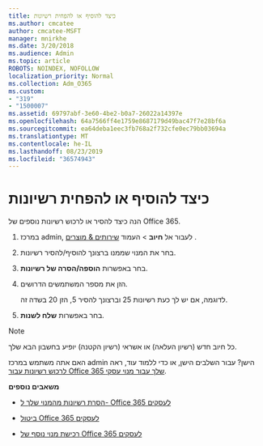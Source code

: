 ```yaml
---
title: כיצד להוסיף או להפחית רשיונות
ms.author: cmcatee
author: cmcatee-MSFT
manager: mnirkhe
ms.date: 3/20/2018
ms.audience: Admin
ms.topic: article
ROBOTS: NOINDEX, NOFOLLOW
localization_priority: Normal
ms.collection: Adm_O365
ms.custom:
- "319"
- "1500007"
ms.assetid: 69797abf-3e60-4be2-b0a7-26022a14397e
ms.openlocfilehash: 64a7566ff4e1759e8687179d49bac47f7e28bf6a
ms.sourcegitcommit: ea64deba1eec3fb768a2f732cfe0ec79bb03694a
ms.translationtype: MT
ms.contentlocale: he-IL
ms.lasthandoff: 08/23/2019
ms.locfileid: "36574943"
---
```

# <a name="how-to-add-or-reduce-licenses"></a>כיצד להוסיף או להפחית רשיונות

הנה כיצד להסיר או לרכוש רשיונות נוספים של Office 365.
  
1. במרכז admin, לעבור אל **חיוב** \> העמוד [שירותים & מוצרים](https://go.microsoft.com/fwlink/p/?linkid=842054) .

2. בחר את המנוי שממנו ברצונך להוסיף/להסיר רשיונות.

3. בחר באפשרות **הוספה/הסרה של רשיונות**.

4. הזן את מספר המשתמשים הדרושים.

    לדוגמה, אם יש לך כעת רשיונות 25 וברצונך להסיר 5, הזן 20 בשדה זה.

5. בחר באפשרות **שלח לשנות**.

> [!NOTE]
> כל חיוב חדש (רשיון העלאה) או אשראי (רשיון הקטנה) יופיע בחשבון הבא שלך.

האם אתה משתמש במרכז admin הישן? עבור השלבים הישן, או כדי ללמוד עוד, ראה [לרכוש רשיונות עבור Office 365 שלך עבור מנוי עסקי](https://docs.microsoft.com/office365/admin/subscriptions-and-billing/buy-licenses).

 **משאבים נוספים**
  
- [הסרת רשיונות מהמנוי שלך ל- Office 365 לעסקים](https://docs.microsoft.com/office365/admin/subscriptions-and-billing/remove-licenses-from-subscription)

- [ביטול Office 365 לעסקים](https://docs.microsoft.com/office365/admin/subscriptions-and-billing/cancel-your-subscription)

- [רכישת מנוי נוסף של Office 365 לעסקים](https://docs.microsoft.com/office365/admin/subscriptions-and-billing/buy-another-subscription)
